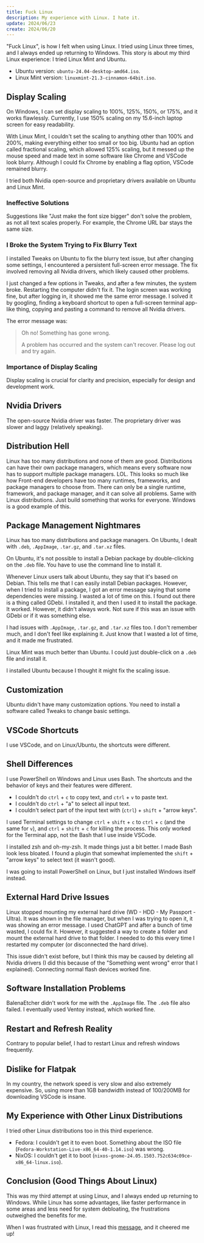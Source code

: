 ```yaml
---
title: Fuck Linux
description: My experience with Linux. I hate it.
update: 2024/06/23
create: 2024/06/20
---
```


"Fuck Linux", is how I felt when using Linux. I tried using Linux three times, and I always ended up returning to Windows. This story is about my third Linux experience: I tried Linux Mint and Ubuntu.

-   Ubuntu version: `ubuntu-24.04-desktop-amd64.iso`.
-   Linux Mint version: `linuxmint-21.3-cinnamon-64bit.iso`.

## Display Scaling

On Windows, I can set display scaling to 100%, 125%, 150%, or 175%, and it works flawlessly. Currently, I use 150% scaling on my 15.6-inch laptop screen for easy readability.

With Linux Mint, I couldn't set the scaling to anything other than 100% and 200%, making everything either too small or too big. Ubuntu had an option called fractional scaling, which allowed 125% scaling, but it messed up the mouse speed and made text in some software like Chrome and VSCode look blurry. Although I could fix Chrome by enabling a flag option, VSCode remained blurry.

I tried both Nvidia open-source and proprietary drivers available on Ubuntu and Linux Mint.

### Ineffective Solutions

Suggestions like "Just make the font size bigger" don't solve the problem, as not all text scales properly. For example, the Chrome URL bar stays the same size.

### I Broke the System Trying to Fix Blurry Text

I installed Tweaks on Ubuntu to fix the blurry text issue, but after changing some settings, I encountered a persistent full-screen error message. The fix involved removing all Nvidia drivers, which likely caused other problems.

I just changed a few options in Tweaks, and after a few minutes, the system broke. Restarting the computer didn't fix it. The login screen was working fine, but after logging in, it showed me the same error message. I solved it by googling, finding a keyboard shortcut to open a full-screen terminal app-like thing, copying and pasting a command to remove all Nvidia drivers.

The error message was:

> Oh no! Something has gone wrong.
>
> A problem has occurred and the system can't recover. Please log out and try again.

### Importance of Display Scaling

Display scaling is crucial for clarity and precision, especially for design and development work.

## Nvidia Drivers

The open-source Nvidia driver was faster. The proprietary driver was slower and laggy (relatively speaking).

## Distribution Hell

Linux has too many distributions and none of them are good. Distributions can have their own package managers, which means every software now has to support multiple package managers. LOL. This looks so much like how Front-end developers have too many runtimes, frameworks, and package managers to choose from. There can only be a single runtime, framework, and package manager, and it can solve all problems. Same with Linux distributions. Just build something that works for everyone. Windows is a good example of this.

## Package Management Nightmares

Linux has too many distributions and package managers. On Ubuntu, I dealt with `.deb`, `.AppImage`, `.tar.gz`, and `.tar.xz` files.

On Ubuntu, it's not possible to install a Debian package by double-clicking on the `.deb` file. You have to use the command line to install it.

Whenever Linux users talk about Ubuntu, they say that it's based on Debian. This tells me that I can easily install Debian packages. However, when I tried to install a package, I got an error message saying that some dependencies were missing. I wasted a lot of time on this. I found out there is a thing called GDebi. I installed it, and then I used it to install the package. It worked. However, it didn't always work. Not sure if this was an issue with GDebi or if it was something else.

I had issues with `.AppImage`, `.tar.gz`, and `.tar.xz` files too. I don't remember much, and I don't feel like explaining it. Just know that I wasted a lot of time, and it made me frustrated.

Linux Mint was much better than Ubuntu. I could just double-click on a `.deb` file and install it.

I installed Ubuntu because I thought it might fix the scaling issue.

## Customization

Ubuntu didn't have many customization options. You need to install a software called Tweaks to change basic settings.

## VSCode Shortcuts

I use VSCode, and on Linux/Ubuntu, the shortcuts were different.

## Shell Differences

I use PowerShell on Windows and Linux uses Bash. The shortcuts and the behavior of keys and their features were different.

-   I couldn't do `ctrl` + `c` to copy text, and `ctrl` + `v` to paste text.
-   I couldn't do `ctrl` + "a" to select all input text.
-   I couldn't select part of the input text with (`ctrl`) + `shift` + "arrow keys".

I used Terminal settings to change `ctrl` + `shift` + `c` to `ctrl` + `c` (and the same for `v`), and `ctrl` + `shift` + `c` for killing the process. This only worked for the Terminal app, not the Bash that I use inside VSCode.

I installed zsh and oh-my-zsh. It made things just a bit better. I made Bash look less bloated. I found a plugin that somewhat implemented the `shift` + "arrow keys" to select text (it wasn't good).

I was going to install PowerShell on Linux, but I just installed Windows itself instead.

## External Hard Drive Issues

Linux stopped mounting my external hard drive (WD - HDD - My Passport - Ultra). It was shown in the file manager, but when I was trying to open it, it was showing an error message. I used ChatGPT and after a bunch of time wasted, I could fix it. However, it suggested a way to create a folder and mount the external hard drive to that folder. I needed to do this every time I restarted my computer (or disconnected the hard drive).

This issue didn't exist before, but I think this may be caused by deleting all Nvidia drivers (I did this because of the "Something went wrong" error that I explained). Connecting normal flash devices worked fine.

## Software Installation Problems

BalenaEtcher didn't work for me with the `.AppImage` file. The `.deb` file also failed. I eventually used Ventoy instead, which worked fine.

## Restart and Refresh Reality

Contrary to popular belief, I had to restart Linux and refresh windows frequently.

## Dislike for Flatpak

In my country, the network speed is very slow and also extremely expensive. So, using more than 1GB bandwidth instead of 100/200MB for downloading VSCode is insane.

## My Experience with Other Linux Distributions

I tried other Linux distributions too in this third experience.

-   Fedora: I couldn't get it to even boot. Something about the ISO file (`Fedora-Workstation-Live-x86_64-40-1.14.iso`) was wrong.
-   NixOS: I couldn't get it to boot (`nixos-gnome-24.05.1503.752c634c09ce-x86_64-linux.iso`).

## Conclusion (Good Things About Linux)

This was my third attempt at using Linux, and I always ended up returning to Windows. While Linux has some advantages, like faster performance in some areas and less need for system debloating, the frustrations outweighed the benefits for me.

When I was frustrated with Linux, I read this [message](https://devrant.com/rants/1903975/does-linux-suck-imho-yes-a-lot-of-the-people-bash-windows-regarding-automatic-re), and it cheered me up!
